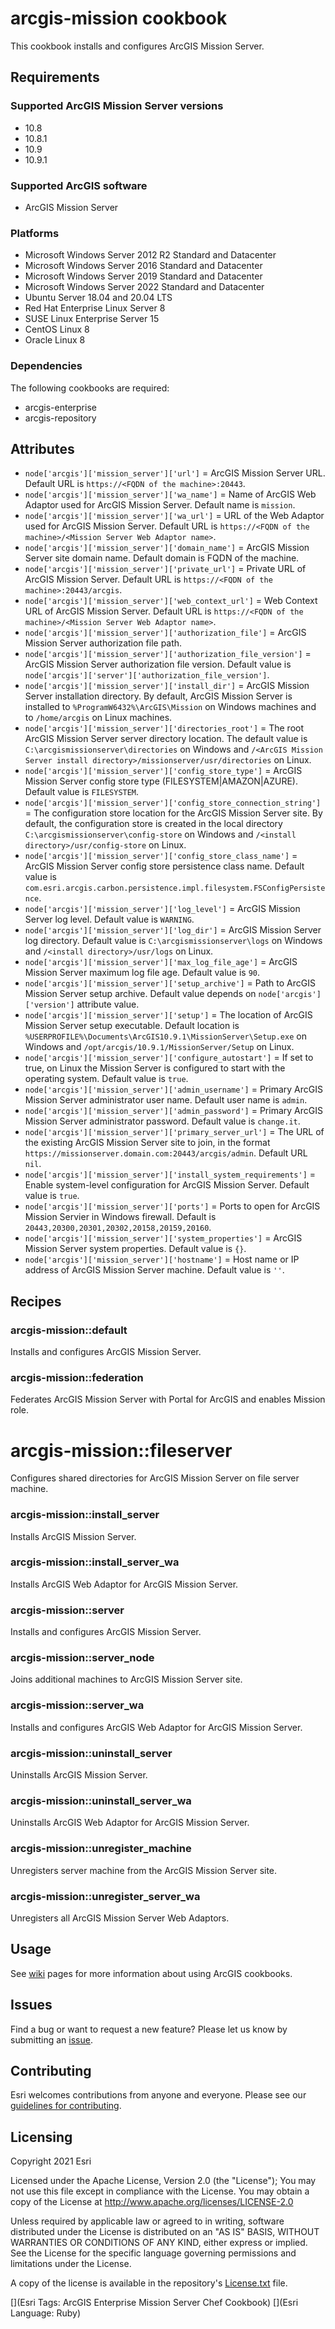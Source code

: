 arcgis-mission cookbook
===============

This cookbook installs and configures ArcGIS Mission Server.

Requirements
------------

### Supported ArcGIS Mission Server versions

* 10.8
* 10.8.1
* 10.9
* 10.9.1

### Supported ArcGIS software

* ArcGIS Mission Server

### Platforms

* Microsoft Windows Server 2012 R2 Standard and Datacenter
* Microsoft Windows Server 2016 Standard and Datacenter
* Microsoft Windows Server 2019 Standard and Datacenter
* Microsoft Windows Server 2022 Standard and Datacenter
* Ubuntu Server 18.04 and 20.04 LTS
* Red Hat Enterprise Linux Server 8
* SUSE Linux Enterprise Server 15
* CentOS Linux 8
* Oracle Linux 8

### Dependencies

The following cookbooks are required:

* arcgis-enterprise
* arcgis-repository

Attributes
----------

* `node['arcgis']['mission_server']['url']` = ArcGIS Mission Server URL. Default URL is `https://<FQDN of the machine>:20443`.
* `node['arcgis']['mission_server']['wa_name']` = Name of ArcGIS Web Adaptor used for ArcGIS Mission Server. Default name is `mission`.
* `node['arcgis']['mission_server']['wa_url']` = URL of the Web Adaptor used for ArcGIS Mission Server. Default URL is `https://<FQDN of the machine>/<Mission Server Web Adaptor name>`.
* `node['arcgis']['mission_server']['domain_name']` = ArcGIS Mission Server site domain name. Default domain is FQDN of the machine.
* `node['arcgis']['mission_server']['private_url']` = Private URL of ArcGIS Mission Server. Default URL is `https://<FQDN of the machine>:20443/arcgis`.
* `node['arcgis']['mission_server']['web_context_url']` = Web Context URL of ArcGIS Mission Server. Default URL is `https://<FQDN of the machine>/<Mission Server Web Adaptor name>`.
* `node['arcgis']['mission_server']['authorization_file']` = ArcGIS Mission Server authorization file path.
* `node['arcgis']['mission_server']['authorization_file_version']` = ArcGIS Mission Server authorization file version. Default value is `node['arcgis']['server']['authorization_file_version']`.
* `node['arcgis']['mission_server']['install_dir']` = ArcGIS Mission Server installation directory. By default, ArcGIS Mission Server is installed to  `%ProgramW6432%\ArcGIS\Mission` on Windows machines and to `/home/arcgis` on Linux machines.
* `node['arcgis']['mission_server']['directories_root']` = The root ArcGIS Mission Server server directory location. The default value is `C:\arcgismissionserver\directories` on Windows and `/<ArcGIS Mission Server install directory>/missionserver/usr/directories` on Linux.
* `node['arcgis']['mission_server']['config_store_type']` = ArcGIS Mission Server config store type (FILESYSTEM|AMAZON|AZURE). Default value is `FILESYSTEM`.
* `node['arcgis']['mission_server']['config_store_connection_string']` = The configuration store location for the ArcGIS Mission Server site. By default, the configuration store is created in the local directory `C:\arcgismissionserver\config-store` on Windows and `/<install directory>/usr/config-store` on Linux.
* `node['arcgis']['mission_server']['config_store_class_name']` = ArcGIS Mission Server config store persistence class name. Default value is `com.esri.arcgis.carbon.persistence.impl.filesystem.FSConfigPersistence`.
* `node['arcgis']['mission_server']['log_level']` = ArcGIS Mission Server log level. Default value is `WARNING`.
* `node['arcgis']['mission_server']['log_dir']` = ArcGIS Mission Server log directory. Default value is `C:\arcgismissionserver\logs` on Windows and `/<install directory>/usr/logs` on Linux.
* `node['arcgis']['mission_server']['max_log_file_age']` = ArcGIS Mission Server maximum log file age. Default value is `90`.
* `node['arcgis']['mission_server']['setup_archive']` = Path to ArcGIS Mission Server setup archive. Default value depends on `node['arcgis']['version']` attribute value.
* `node['arcgis']['mission_server']['setup']` = The location of ArcGIS Mission Server setup executable. Default location is `%USERPROFILE%\Documents\ArcGIS10.9.1\MissionServer\Setup.exe` on Windows and `/opt/arcgis/10.9.1/MissionServer/Setup` on Linux.
* `node['arcgis']['mission_server']['configure_autostart']` = If set to true, on Linux the Mission Server is configured to start with the operating system. Default value is `true`.
* `node['arcgis']['mission_server']['admin_username']` = Primary ArcGIS Mission Server administrator user name. Default user name is `admin`.
* `node['arcgis']['mission_server']['admin_password']` = Primary ArcGIS Mission Server administrator password. Default value is `change.it`.
* `node['arcgis']['mission_server']['primary_server_url']` = The URL of the existing ArcGIS Mission Server site to join, in the format `https://missionserver.domain.com:20443/arcgis/admin`. Default URL `nil`.
* `node['arcgis']['mission_server']['install_system_requirements']` = Enable system-level configuration for ArcGIS Mission Server. Default value is `true`.
* `node['arcgis']['mission_server']['ports']` = Ports to open for ArcGIS Mission Servier in Windows firewall. Default is `20443,20300,20301,20302,20158,20159,20160`.
* `node['arcgis']['mission_server']['system_properties']` = ArcGIS Mission Server system properties. Default value is `{}`.
* `node['arcgis']['mission_server']['hostname']` = Host name or IP address of ArcGIS Mission Server machine. Default value is  `''`.

Recipes
-------

### arcgis-mission::default

Installs and configures ArcGIS Mission Server.

### arcgis-mission::federation

Federates ArcGIS Mission Server with Portal for ArcGIS and enables Mission role.

# arcgis-mission::fileserver

Configures shared directories for ArcGIS Mission Server on file server machine.

### arcgis-mission::install_server

Installs ArcGIS Mission Server.

### arcgis-mission::install_server_wa

Installs ArcGIS Web Adaptor for ArcGIS Mission Server.

### arcgis-mission::server

Installs and configures ArcGIS Mission Server.

### arcgis-mission::server_node

Joins additional machines to ArcGIS Mission Server site.

### arcgis-mission::server_wa

Installs and configures ArcGIS Web Adaptor for ArcGIS Mission Server.

### arcgis-mission::uninstall_server

Uninstalls ArcGIS Mission Server.

### arcgis-mission::uninstall_server_wa

Uninstalls ArcGIS Web Adaptor for ArcGIS Mission Server.

### arcgis-mission::unregister_machine

Unregisters server machine from the ArcGIS Mission Server site.

### arcgis-mission::unregister_server_wa

Unregisters all ArcGIS Mission Server Web Adaptors.

Usage
-----

See [wiki](https://github.com/Esri/arcgis-cookbook/wiki) pages for more information about using ArcGIS cookbooks.

## Issues

Find a bug or want to request a new feature?  Please let us know by submitting an [issue](https://github.com/Esri/arcgis-cookbook/issues).

## Contributing

Esri welcomes contributions from anyone and everyone. Please see our [guidelines for contributing](https://github.com/esri/contributing).

Licensing
---------

Copyright 2021 Esri

Licensed under the Apache License, Version 2.0 (the "License");
You may not use this file except in compliance with the License.
You may obtain a copy of the License at
   http://www.apache.org/licenses/LICENSE-2.0

Unless required by applicable law or agreed to in writing, software
distributed under the License is distributed on an "AS IS" BASIS,
WITHOUT WARRANTIES OR CONDITIONS OF ANY KIND, either express or implied.
See the License for the specific language governing permissions and
limitations under the License.

A copy of the license is available in the repository's [License.txt](https://github.com/Esri/arcgis-cookbook/blob/master/License.txt?raw=true) file.

[](Esri Tags: ArcGIS Enterprise Mission Server Chef Cookbook)
[](Esri Language: Ruby)
